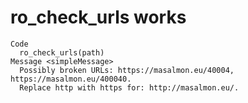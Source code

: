 # ro_check_urls works

    Code
      ro_check_urls(path)
    Message <simpleMessage>
      Possibly broken URLs: https://masalmon.eu/40004, https://masalmon.eu/400040.
      Replace http with https for: http://masalmon.eu/.

